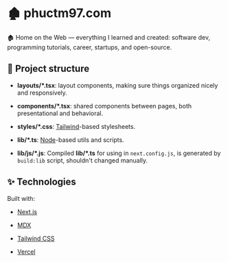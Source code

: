 # 🏚 phuctm97.com

🏚 Home on the Web — everything I learned and created: software dev, programming
tutorials, career, startups, and open-source.

## 📂 Project structure

- **layouts/\*.tsx**: layout components, making sure things organized nicely and
  responsively.

- **components/\*.tsx**: shared components between pages, both presentational
  and behavioral.

- **styles/\*.css**: [Tailwind]-based stylesheets.

- **lib/\*.ts**: [Node]-based utils and scripts.

- **lib/js/\*.js**: Compiled **lib/\*.ts** for using in `next.config.js`, is
  generated by `build:lib` script, shouldn't changed manually.

## ✨ Technologies

Built with:

- [Next.js]

- [MDX]

- [Tailwind CSS]

- [Vercel]

<!-- Links -->

[node]: https://nodejs.org
[next.js]: https://nextjs.org
[mdx]: https://mdxjs.com
[tailwind]: https://tailwindcss.com
[tailwind css]: https://tailwindcss.com
[vercel]: https://vercel.com
